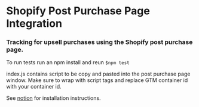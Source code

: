 # Shopify Post Purchase Page Integration
### Tracking for upsell purchases using the Shopify post purchase page.

To run tests run an npm install and reun `$npm test`

index.js contains script to be copy and pasted into the post purchase page window. Make sure to wrap with script tags and replace GTM container id with your container id.

See [notion](https://www.notion.so/elevar/Shopify-Unified-Checkout-w-Upsell-54d3c636afc3473b9523a83414ac69a4) for installation instructions.
